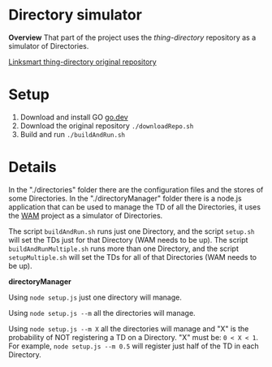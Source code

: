# Directory simulator

**Overview** 
That part of the project uses the *thing-directory* repository as a simulator of Directories.

[Linksmart thing-directory original repository](https://github.com/linksmart/thing-directory)

# Setup

1. Download and install GO [go.dev](https://go.dev/dl/)
2. Download the original repository `./downloadRepo.sh`
3. Build and run `./buildAndRun.sh`


# Details

In the "./directories" folder there are the configuration files and the stores of some Directories.
In the "./directoryManager" folder there is a node.js application that can be used to manage the TD of all the Directories, it uses the [WAM](../example-tds/README.md) project as a simulator of Directories.


The script `buildAndRun.sh` runs just one Directory, and the script `setup.sh` will set the TDs just for that Directory (WAM needs to be up).
The script `buildAndRunMultiple.sh` runs more than one Directory, and the script `setupMultiple.sh` will set the TDs for all of that Directories (WAM needs to be up).

**directoryManager**

Using `node setup.js` just one directory will manage.

Using `node setup.js --m` all the directories will manage.

Using `node setup.js --m X` all the directories will manage and "X" is the probability of NOT registering a TD on a Directory.
"X" must be:  `0 < X < 1`.
For example, `node setup.js --m 0.5` will register just half of the TD in each Directory.


